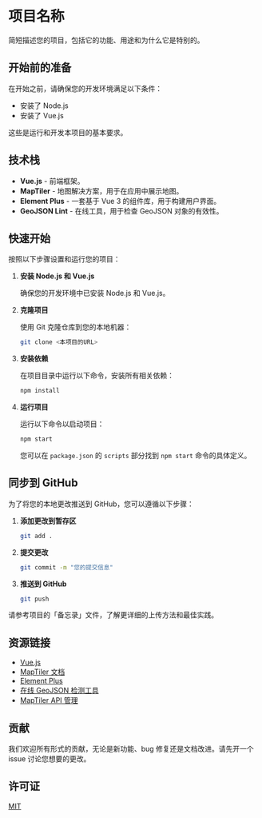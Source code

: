 
# 项目名称

简短描述您的项目，包括它的功能、用途和为什么它是特别的。

## 开始前的准备

在开始之前，请确保您的开发环境满足以下条件：

- 安装了 Node.js
- 安装了 Vue.js

这些是运行和开发本项目的基本要求。

## 技术栈

- **Vue.js** - 前端框架。
- **MapTiler** - 地图解决方案，用于在应用中展示地图。
- **Element Plus** - 一套基于 Vue 3 的组件库，用于构建用户界面。
- **GeoJSON Lint** - 在线工具，用于检查 GeoJSON 对象的有效性。

## 快速开始

按照以下步骤设置和运行您的项目：

1. **安装 Node.js 和 Vue.js**

    确保您的开发环境中已安装 Node.js 和 Vue.js。

2. **克隆项目**

    使用 Git 克隆仓库到您的本地机器：

    ```bash
    git clone <本项目的URL>
    ```

3. **安装依赖**

    在项目目录中运行以下命令，安装所有相关依赖：

    ```bash
    npm install
    ```

4. **运行项目**

    运行以下命令以启动项目：

    ```bash
    npm start
    ```

    您可以在 `package.json` 的 `scripts` 部分找到 `npm start` 命令的具体定义。

## 同步到 GitHub

为了将您的本地更改推送到 GitHub，您可以遵循以下步骤：

1. **添加更改到暂存区**

    ```bash
    git add .
    ```

2. **提交更改**

    ```bash
    git commit -m "您的提交信息"
    ```

3. **推送到 GitHub**

    ```bash
    git push
    ```

请参考项目的「备忘录」文件，了解更详细的上传方法和最佳实践。

## 资源链接

- [Vue.js](https://vuejs.org/)
- [MapTiler 文档](https://docs.maptiler.com/)
- [Element Plus](https://element-plus.org/)
- [在线 GeoJSON 检测工具](https://geojsonlint.com/)
- [MapTiler API 管理](https://cloud.maptiler.com/maps/)

## 贡献

我们欢迎所有形式的贡献，无论是新功能、bug 修复还是文档改进。请先开一个 issue 讨论您想要的更改。

## 许可证

[MIT](LICENSE.md)
